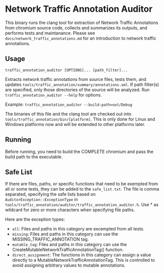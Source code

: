 # Network Traffic Annotation Auditor
This binary runs the clang tool for extraction of Network Traffic Annotations
from chromium source code, collects and summarizes its outputs, and performs
tests and maintanance.
Please see `docs/network_traffic_annotations.md` for an introduction to network
traffic annotations.

## Usage
`traffic_annotation_auditor [OPTIONS]... [path_filter]...`

Extracts network traffic annotations from source files, tests them, and updates
`tools/traffic_annotation/summary/annotations.xml`. If path filter(s) are
specified, only those directories of the source will be analyzed.
Run `traffic_annotation_auditor --help` for options.

Example:
  `traffic_annotation_auditor --build-path=out/Debug`

The binaries of this file and the clang tool are checked out into
`tools/traffic_annotation/bin/[platform]`. This is only done for Linux and
Windows platforms now and will be extended to other platforms later.

## Running
Before running, you need to build the COMPLETE chromium and pass the build path
to the executable.

## Safe List
If there are files, paths, or specific functions that need to be exempted from
all or some tests, they can be added to the `safe_list.txt`. The file is comma
separated, specifying the safe lists based on
`AuditorException::ExceptionType` in
`tools/traffic_annotation/auditor/traffic_annotation_auditor.h`.
Use * as wildcard for zero or more characters when specifying file paths.

Here are the exception types:
* `all`: Files and paths in this category are excempted from all tests.
* `missing`: Files and paths in this category can use the
  MISSING_TRAFFIC_ANNOTATION tag.
* `mutable_tag`: Files and paths in this category can use the
  CreateMutableNetworkTrafficAnnotationTag() function.
* `direct_assignment`: The functions in this category can assign a value
  directly to a MutableNetworkTrafficAnnotationTag. This is controlled to
  avoid assigning arbitrary values to mutable annotations.
